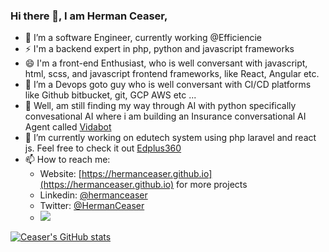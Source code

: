 ### Hi there 👋, I am Herman Ceaser,


- 🔭 I’m a software Engineer, currently working @Efficiencie
- ⚡ I'm a backend expert in php, python and javascript frameworks
- 😄 I'm a front-end Enthusiast, who is well conversant with javascript, html, scss, and javascript frontend frameworks, like React, Angular etc.
- 👯 I’m a Devops goto guy who is well conversant with CI/CD platforms like Github bitbucket, git, GCP AWS etc ...
- 💬 Well, am still finding my way through AI with python specifically convesational AI where i am building an Insurance conversational AI Agent called [Vidabot](https://myvidabot.herokuapp.com/)
- 🌱 I’m currently working on edutech system using php laravel and react js. Feel free to check it out [Edplus360](https://www.edplus360.com)
- 📫 How to reach me:
  - Website: [https://hermanceaser.github.io](https://hermanceaser.github.io) for more projects
  - Linkedin: [@hermanceaser](https://www.linkedin.com/in/hermanceaser/)
  - Twitter: [@HermanCeaser](https://www.twitter.com/HermanCeaser/)
  - <a href="mailto:ceaserbanks09@gmail.com?"><img src="https://img.shields.io/badge/gmail-%23DD0031.svg?&style=for-the-badge&logo=gmail&logoColor=white"/></a>

<!--
**HermanCeaser/HermanCeaser** is a ✨ _special_ ✨ repository because its `README.md` (this file) appears on your GitHub profile.

- <a href="https://app.daily.dev/herman_ceaser"><img src="https://api.daily.dev/devcards/cef17c691b7e469fa98a5e0b09e5eb7b.png?r=kgf" width="400" alt="Herman Ceaser's Dev Card"/></a>

Here are some ideas to get you started:

- 🔭 I’m currently working on ...
- 🌱 I’m currently learning ...
- 👯 I’m looking to collaborate on ...
- 🤔 I’m looking for help with ...
- 💬 Ask me about ...
- 📫 How to reach me: ...
- 😄 Pronouns: ...
- ⚡ Fun fact: ...
-->
[![Ceaser's GitHub stats](https://github-readme-stats.vercel.app/api?username=HermanCeaser)](https://github.com/HermanCeaser/github-readme-stats)

